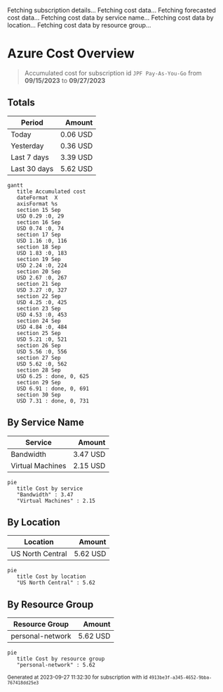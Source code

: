 Fetching subscription details...
Fetching cost data...
Fetching forecasted cost data...
Fetching cost data by service name...
Fetching cost data by location...
Fetching cost data by resource group...
# Azure Cost Overview

> Accumulated cost for subscription id `JPF Pay-As-You-Go` from **09/15/2023** to **09/27/2023**

## Totals

|Period|Amount|
|---|---:|
|Today|0.06 USD|
|Yesterday|0.36 USD|
|Last 7 days|3.39 USD|
|Last 30 days|5.62 USD|

```mermaid
gantt
   title Accumulated cost
   dateFormat  X
   axisFormat %s
   section 15 Sep
   USD 0.29 :0, 29
   section 16 Sep
   USD 0.74 :0, 74
   section 17 Sep
   USD 1.16 :0, 116
   section 18 Sep
   USD 1.83 :0, 183
   section 19 Sep
   USD 2.24 :0, 224
   section 20 Sep
   USD 2.67 :0, 267
   section 21 Sep
   USD 3.27 :0, 327
   section 22 Sep
   USD 4.25 :0, 425
   section 23 Sep
   USD 4.53 :0, 453
   section 24 Sep
   USD 4.84 :0, 484
   section 25 Sep
   USD 5.21 :0, 521
   section 26 Sep
   USD 5.56 :0, 556
   section 27 Sep
   USD 5.62 :0, 562
   section 28 Sep
   USD 6.25 : done, 0, 625
   section 29 Sep
   USD 6.91 : done, 0, 691
   section 30 Sep
   USD 7.31 : done, 0, 731
```

## By Service Name

|Service|Amount|
|---|---:|
|Bandwidth|3.47 USD|
|Virtual Machines|2.15 USD|

```mermaid
pie
   title Cost by service
   "Bandwidth" : 3.47
   "Virtual Machines" : 2.15
```

## By Location

|Location|Amount|
|---|---:|
|US North Central|5.62 USD|

```mermaid
pie
   title Cost by location
   "US North Central" : 5.62
```

## By Resource Group

|Resource Group|Amount|
|---|---:|
|personal-network|5.62 USD|

```mermaid
pie
   title Cost by resource group
   "personal-network" : 5.62
```

<sup>Generated at 2023-09-27 11:32:30 for subscription with id `4913be3f-a345-4652-9bba-767418dd25e3`</sup>
